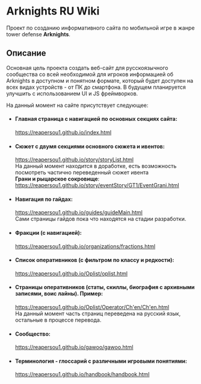 # Arknights RU Wiki
Проект по созданию информативного сайта по мобильной игре в жанре tower defense **Arknights**. 

## Описание
Основная цель проекта создать веб-сайт для русскоязычного сообщества со всей необходимой для игроков информацией об Arknights в доступном и понятном формате, который будет доступен на всех видах устройств - от ПК до смартфона. В будущем планируется улучшить с использованием UI и JS фреймворков.

На данный момент на сайте присутствует следующее:

- #### Главная страница с навигацией по основных секциях сайта:
  https://reapersou1.github.io/index.html
  
- #### Сюжет с двумя секциями основного сюжета и ивентов:
  https://reapersou1.github.io/story/storyList.html  
  На данный момент находится в доработке, есть возможность посмотреть частично переведенный сюжет ивента  
  **Грани и рыцарское сокровище**: https://reapersou1.github.io/story/eventStory/GT1/EventGrani.html
  
- #### Навигация по гайдах:
  https://reapersou1.github.io/guides/guideMain.html  
  Сами страницы гайдов пока что находятся на стадии разработки.
  
- #### Фракции (с навигацией):
  https://reapersou1.github.io/organizations/fractions.html 

- #### Список оперативников (с фильтром по классу и редкости):
  https://reapersou1.github.io/Oplist/oplist.html
  
- #### Страницы оперативников (статы, скиллы, биография с архивными записями, воис лайны). Пример:
  https://reapersou1.github.io/Oplist/Operator/Ch'en/Ch'en.html  
  На данный момент часть страниц переведена на русский язык, остальные в процессе перевода.
  
- #### Сообщество:
  https://reapersou1.github.io/gawoo/gawoo.html

- #### Терминология - глоссарий с различными игровыми понятиями:
  https://reapersou1.github.io/handbook/handbook.html

